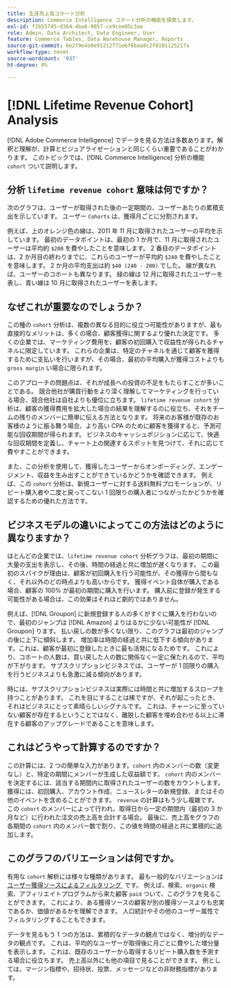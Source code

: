 ```yaml
---
title: 生涯売上高コホート分析
description: Commerce Intelligence コホート分析の機能を探索します。
exl-id: f2b55745-d364-4ba6-9857-ce9cee05c3ae
role: Admin, Data Architect, Data Engineer, User
feature: Commerce Tables, Data Warehouse Manager, Reports
source-git-commit: 6e2f9e4a9e91212771e6f6baa8c2f8101125217a
workflow-type: tm+mt
source-wordcount: '937'
ht-degree: 0%

---
```


# [!DNL Lifetime Revenue Cohort] Analysis

[!DNL Adobe Commerce Intelligence] でデータを見る方法は多数あります。解釈と理解が、計算とビジュアライゼーションと同じくらい重要であることがわかります。 このトピックでは、[!DNL Commerce Intelligence] 分析の機能 `cohort` ついて説明します。

## 分析 `lifetime revenue cohort` 意味は何ですか？

次のグラフは、ユーザーが取得された後の一定期間の、ユーザーあたりの累積支出を示しています。 ユーザー `Cohorts` は、獲得月ごとに分割されます。

例えば、上のオレンジ色の線は、2011 年 11 月に取得されたユーザーの平均を示しています。 最初のデータポイントは、最初の 1 か月で、11 月に取得されたユーザーは平均約 `$200` を費やしたことを意味します。 2 番目のデータポイントは、2 か月目の終わりまでに、これらのユーザーが平均約 `$240` を費やしたことを意味します。 2 か月の平均支出は約 `$40 (240 - 200)` でした。 線が異なれば、ユーザーのコホートも異なります。 緑の線は 12 月に取得されたユーザーを表し、青い線は 10 月に取得されたユーザーを表します。

## なぜこれが重要なのでしょうか？

この種の `cohort` 分析は、複数の異なる目的に役立つ可能性がありますが、最も直接的なメリットは、多くの場合、顧客獲得に関するより優れた決定です。 多くの企業では、マーケティング費用を、顧客の初回購入で収益性が得られるチャネルに限定しています。 これらの企業は、特定のチャネルを通じて顧客を獲得するために支払いを行いますが、その場合、最初の平均購入が獲得コストよりも `gross margin` い場合に限られます。

このアプローチの問題点は、それが成長への投資の不足をもたらすことが多いことである。 競合他社が購買行動をより深く理解してマーケティングを行っている場合、競合他社は自社よりも優位に立ちます。 `lifetime revenue cohort` 分析は、顧客の獲得費用を拡大した場合の結果を理解するのに役立ち、それをチームの残りのメンバーに簡単に伝える方法となります。 将来のお客様が既存のお客様のように振る舞う場合、より高い CPA のために顧客を獲得すると、予測可能な回収期間が得られます。 ビジネスのキャッシュポジションに応じて、快適な回収期間を定義し、チャート上の関連するスポットを見つけて、それに応じて費やすことができます。

また、この分析を使用して、獲得したユーザーからオンボーディング、エンゲージメント、収益を生み出すことができているかどうかを確認できます。 例えば、この `cohort` 分析は、新規ユーザーに対する送料無料プロモーションが、リピート購入者や二度と戻ってこない 1 回限りの購入者につながったかどうかを確認するための優れた方法です。

## ビジネスモデルの違いによってこの方法はどのように異なりますか？

ほとんどの企業では、`lifetime revenue cohort` 分析グラフは、最初の期間に大量の支出を表示し、その後、時間の経過と共に増加が遅くなります。 この最初のスパイクが理由は、顧客が初回購入を行う可能性が、その獲得から間もなく、それ以外のどの時点よりも高いからです。 獲得イベント自体が購入である場合、顧客の 100% が最初の期間に購入を行います。 購入前に登録が発生する可能性がある場合は、この効果はそれほど劇的ではありません。

例えば、[!DNL Groupon] に新規登録する人の多くがすぐに購入を行わないので、最初のジャンプは [!DNL Amazon] よりはるかに少ない可能性が [!DNL Groupon] ります。 払い戻しの数が多くない限り、このグラフは最初のジャンプの後に上下に傾斜します。 増加率は時間の経過と共に低下する傾向があります。これは、顧客が最初に登録したときに最も活発になるためです。 これにより、コホートの人数は、買い戻した人の数に関係なく一定に保たれるので、平均が下がります。 サブスクリプションビジネスでは、ユーザーが 1 回限りの購入を行うビジネスよりも急激に減る傾向があります。

時には、サブスクリプションビジネスは実際には時間と共に増加するスロープを持つことがあります。 これを目にすることは稀ですが、それが起こったとき、それはビジネスにとって素晴らしいシグナルです。 これは、チャーンに至っていない顧客が存在するということではなく、離脱した顧客を埋め合わせる以上に滞在する顧客のアップグレードであることを意味します。

## これはどうやって計算するのですか？

この計算には、2 つの簡単な入力があります。`cohort` 内のメンバーの数（変更なし）と、特定の期間にメンバーが生成した収益額です。 `cohort` 内のメンバーを決定するには、該当する期間内に取得されたユーザーの数をカウントします。 獲得には、初回購入、アカウント作成、ニュースレターの新規登録、またはその他のイベントを含めることができます。 `revenue` の計算はもう少し複雑です。 この `cohort` のメンバーによって行われ、取得日から一定の期間内（最初の 3 か月など）に行われた注文の売上高を合計する場合。 最後に、売上高をグラフの各期間の `cohort` 内のメンバー数で割り、この値を時間の経過と共に累積的に追加します。

## このグラフのバリエーションは何ですか。

有用な `cohort` 解析には様々な種類があります。 最も一般的なバリエーションは [&#x200B; ユーザー獲得ソースによるフィルタリング &#x200B;](../analysis/most-value-source-channel.md) です。 例えば、検索、`organic` 検索、アフィリエイトプログラムから来た顧客 `paid` ついて、このグラフを見ることができます。 これにより、ある獲得ソースの顧客が別の獲得ソースよりも忠実であるか、価値があるかを理解できます。 人口統計やその他のユーザー属性でフィルタリングすることもできます。

データを見るもう 1 つの方法は、累積的なデータの観点ではなく、増分的なデータの観点です。 これは、平均的なユーザーが取得後に月ごとに費やした増分量を表示します。 これは、既存のユーザーから取得するリピート購入数を予測する場合に役立ちます。 売上高以外にも他の項目で見ることができます。 例としては、マージン指標や、招待状、投票、メッセージなどの非財務指標があります。
